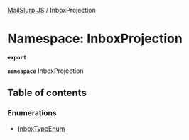 [MailSlurp JS](../README.md) / InboxProjection

# Namespace: InboxProjection

**`export`**

**`namespace`** InboxProjection

## Table of contents

### Enumerations

- [InboxTypeEnum](../enums/InboxProjection.InboxTypeEnum.md)

